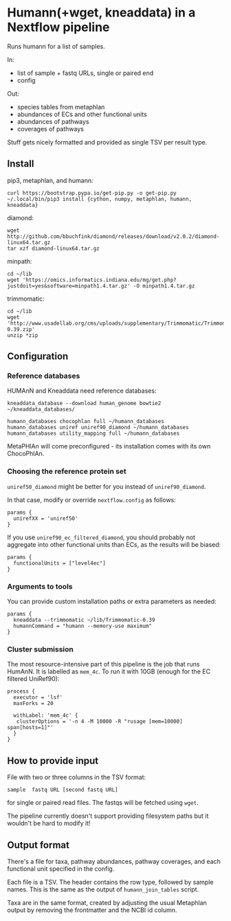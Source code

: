 # Humann(+wget, kneaddata) in a Nextflow pipeline

Runs humann for a list of samples.

In:
- list of sample + fastq URLs, single or paired end
- config

Out:
- species tables from metaphlan
- abundances of ECs and other functional units
- abundances of pathways
- coverages of pathways

Stuff gets nicely formatted and provided as single TSV per result type.

## Install

pip3, metaphlan, and humann:
```
curl https://bootstrap.pypa.io/get-pip.py -o get-pip.py
~/.local/bin/pip3 install {cython, numpy, metaphlan, humann, kneaddata}
```

diamond:
```
wget http://github.com/bbuchfink/diamond/releases/download/v2.0.2/diamond-linux64.tar.gz
tar xzf diamond-linux64.tar.gz
```
minpath:
```
cd ~/lib
wget 'https://omics.informatics.indiana.edu/mg/get.php?justdoit=yes&software=minpath1.4.tar.gz' -O minpath1.4.tar.gz

```

trimmomatic:
```
cd ~/lib
wget 'http://www.usadellab.org/cms/uploads/supplementary/Trimmomatic/Trimmomatic-0.39.zip'
unzip *zip

```

## Configuration
### Reference databases
HUMAnN and Kneaddata need reference databases:

```
kneaddata_database --download human_genome bowtie2 ~/kneaddata_databases/

humann_databases chocophlan full ~/humann_databases
humann_databases uniref uniref90_diamond ~/humann_databases
humann_databases utility_mapping full ~/humann_databases
```

MetaPHlAn will come preconfigured - its installation comes with its own ChocoPhlAn.

### Choosing the reference protein set
`uniref50_diamond` might be better for you instead of `uniref90_diamond`.

In that case, modify or override `nextflow.config` as follows:
```
params {
  unirefXX = 'uniref50'
}
```

If you use `uniref90_ec_filtered_diamond`, you should probably not aggregate into other functional units than ECs, as the results will be biased:
```
params {
  functionalUnits = ["level4ec"]
}
```

### Arguments to tools
You can provide custom installation paths or extra parameters as needed:
```
params {
  kneaddata --trimmomatic ~/lib/Trimmomatic-0.39
  humannCommand = "humann --memory-use maximum"
}
```

### Cluster submission
The most resource-intensive part of this pipeline is the job that runs HumAnN. It is labelled as `mem_4c`. To run it with 10GB (enough for the EC filtered UniRef90):
```
process {
  executor = 'lsf'
  maxForks = 20
 
  withLabel: 'mem_4c' {
   clusterOptions = '-n 4 -M 10000 -R "rusage [mem=10000] span[hosts=1]"'
  }
}

```
## How to provide input
File with two or three columns in the TSV format:

```
sample	fastq URL [second fastq URL]
```
for single or paired read files. The fastqs will be fetched using `wget`.

The pipeline currently doesn't support providing filesystem paths but it wouldn't be hard to modify it!


## Output format
There's a file for taxa, pathway abundances, pathway coverages, and each functional unit specified in the config.

Each file is a TSV. The header contains the row type, followed by sample names. This is the same as the output of `humann_join_tables` script.

Taxa are in the same format, created by adjusting the usual Metaphlan output by removing the frontmatter and the NCBI id column.
